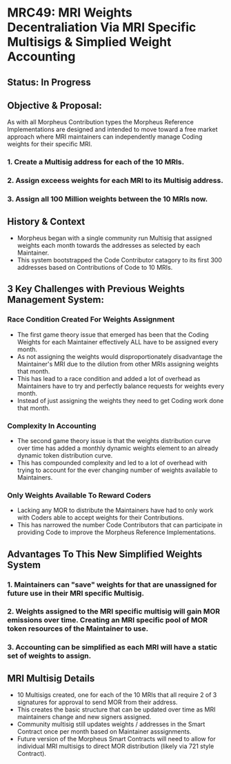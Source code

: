 # MRC49: MRI Weights Decentraliation Via MRI Specific Multisigs & Simplied Weight Accounting

## Status: In Progress

## Objective & Proposal:
As with all Morpheus Contribution types the Morpheus Reference Implementations are designed and intended to move toward a free market approach where MRI maintainers can independently manage Coding weights for their specific MRI.

### 1. Create a Multisig address for each of the 10 MRIs.
### 2. Assign exceess weights for each MRI to its Multisig address.
### 3. Assign all 100 Million weights between the 10 MRIs now.

## History & Context
- Morpheus began with a single community run Multisig that assigned weights each month towards the addresses as selected by each Maintainer. 
- This system bootstrapped the Code Contributor catagory to its first 300 addresses based on Contributions of Code to 10 MRIs.

## 3 Key Challenges with Previous Weights Management System:

### Race Condition Created For Weights Assignment
- The first game theory issue that emerged has been that the Coding Weights for each Maintainer effectively ALL have to be assigned every month.
- As not assigning the weights would disproportionately disadvantage the Maintainer's MRI due to the dilution from other MRIs assigning weights that month.
- This has lead to a race condition and added a lot of overhead as Maintainers have to try and perfectly balance requests for weights every month. 
- Instead of just assigning the weights they need to get Coding work done that month.

### Complexity In Accounting
- The second game theory issue is that the weights distribution curve over time has added a monthly dynamic weights element to an already dynamic token distribution curve.
- This has compounded complexity and led to a lot of overhead with trying to account for the ever changing number of weights available to Maintainers.

### Only Weights Available To Reward Coders
- Lacking any MOR to distribute the Maintainers have had to only work with Coders able to accept weights for their Contributions.
- This has narrowed the number Code Contributors that can participate in providing Code to improve the Morpheus Reference Implementations.

## Advantages To This New Simplified Weights System
### 1. Maintainers can "save" weights for that are unassigned for future use in their MRI specific Multisig. 
### 2. Weights assigned to the MRI specific multisig will gain MOR emissions over time. Creating an MRI specific pool of MOR token resources of the Maintainer to use.
### 3. Accounting can be simplified as each MRI will have a static set of weights to assign. 

## MRI Multisig Details
- 10 Multisigs created, one for each of the 10 MRIs that all require 2 of 3 signatures for approval to send MOR from their address.
- This creates the basic structure that can be updated over time as MRI maintainers change and new signers assigned.
- Community multisig still updates weights / addresses in the Smart Contract once per month based on Maintainer asssignments.
- Future version of the Morpheus Smart Contracts will need to allow for individual MRI multisigs to direct MOR distribution (likely via 721 style Contract).


